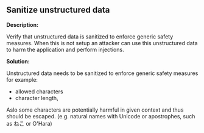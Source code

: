 Sanitize unstructured data 
-------

**Description:**

Verify that unstructured data is sanitized to enforce generic safety measures. When this is not
setup an attacker can use this unstructured data to harm the application and perform injections.

**Solution:**

Unstructured data needs to be sanitized to enforce generic safety measures for example:

- allowed characters
- character length, 

Aslo some characters are potentially harmful in given context and thus should be escaped. 
(e.g. natural names with Unicode or apostrophes, such as &#x306D;&#x3053; or O'Hara)
